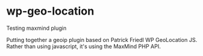 wp-geo-location
===============

Testing maxmind plugin

Putting together a geoip plugin based on Patrick Friedl WP GeoLocation JS.  Rather than using javascript, it's using the MaxMind PHP API.

